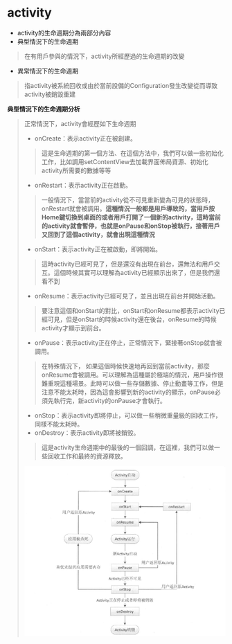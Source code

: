 # activity
* activity的生命週期分為兩部分內容
 * 典型情況下的生命週期
 >在有用戶參與的情況下，activity所經歷過的生命週期的改變

 * 異常情況下的生命週期
 >指activity被系統回收或由於當前設備的Configuration發生改變從而導致activity被銷毀重建

**典型情況下的生命週期分析**
>正常情況下，activity會經歷如下生命週期
>* onCreate：表示activity正在被創建。
 >>這是生命週期的第一個方法、在這個方法中，我們可以做一些初始化工作，比如調用setContentView去加載界面佈局資源、初始化activity所需要的數據等等
>* onRestart：表示activity正在啟動。
 >>一般情況下，當當前的activity從不可見重新變為可見的狀態時，onRestart就會被調用。**這種情況一般都是用戶導致的，當用戶按Home鍵切換到桌面的或者用戶打開了一個新的activity，這時當前的activity就會暫停，也就是onPause和onStop被執行，接著用戶又回到了這個activity，就會出現這種情況**
>* onStart：表示activity正在被啟動，即將開始。
>>這時activity已經可見了，但是還沒有出現在前台，還無法和用戶交互。這個時候其實可以理解為activity已經顯示出來了，但是我們還看不到
>* onResume：表示activity已經可見了，並且出現在前台并開始活動。
>>要注意這個和onStart的對比，onStart和onResume都表示activity已經可見，但是onStart的時候activity還在後台，onResume的時候activity才顯示到前台。
>* onPause：表示activity正在停止，正常情況下，緊接著onStop就會被調用。
>>在特殊情況下， 如果這個時候快速地再回到當前activity，那麼onResume會被調用。可以理解為這種屬於極端的情況，用戶操作很難重現這種場景。此時可以做一些存儲數據、停止動畫等工作，但是注意不能太耗時，因為這會影響到新的activity的顯示，onPause必須先執行完，新activity的onPause才會執行。
>* onStop：表示activity即將停止，可以做一些稍微重量級的回收工作，同樣不能太耗時。
>* onDestroy：表示activity即將被銷毀。
>>這是activity生命週期中的最後的一個回調，在這裡，我們可以做一些回收工作和最終的資源釋放。
>
>![](../image/activity.png)
>
